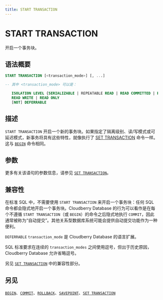 ```yaml
---
title: START TRANSACTION
---
```


# START TRANSACTION

开启一个事务块。

## 语法概要

```sql
START TRANSACTION [<transaction_mode>] [, ...]

-- 其中 <transaction_mode> 可以是：

   ISOLATION LEVEL {SERIALIZABLE | REPEATABLE READ | READ COMMITTED | READ UNCOMMITTED}
   READ WRITE | READ ONLY
   [NOT] DEFERRABLE
```

## 描述

`START TRANSACTION` 开启一个新的事务块。如果指定了隔离级别、读/写模式或可延迟模式，新事务将具有这些特性，就像执行了 [SET TRANSACTION](/i18n/zh/docusaurus-plugin-content-docs/current/sql-stmts/sql-stmt-set-transaction.md) 命令一样。这与 [`BEGIN`](https://github.com/cloudberrydb/cloudberrydb-site/blob/cbdb-doc-validation/docs/sql-stmts/sql-stmt-begin.md) 命令相同。

## 参数

更多有关该语句的参数信息，请参见 [`SET TRANSACTION`](/i18n/zh/docusaurus-plugin-content-docs/current/sql-stmts/sql-stmt-set-transaction.md)。

## 兼容性

在标准 SQL 中，不需要使用 `START TRANSACTION` 来开启一个事务块：任何 SQL 命令都会隐式地开启一个事务块。Cloudberry Database 的行为可以看作是在每个不遵循 `START TRANSACTION`（或 `BEGIN`）的命令之后隐式地执行 `COMMIT`，因此通常被称为“自动提交”。其他关系型数据库系统可能会提供自动提交功能作为一种便利。

`DEFERRABLE` `transaction_mode` 是 Cloudberry Database 的语言扩展。

SQL 标准要求在连续的 `transaction_modes` 之间使用逗号，但出于历史原因，Cloudberry Database 允许省略逗号。

另见 [`SET TRANSACTION`](/i18n/zh/docusaurus-plugin-content-docs/current/sql-stmts/sql-stmt-set-transaction.md) 中的兼容性部分。

## 另见

[`BEGIN`](https://github.com/cloudberrydb/cloudberrydb-site/blob/cbdb-doc-validation/docs/sql-stmts/sql-stmt-begin.md)、[`COMMIT`](https://github.com/cloudberrydb/cloudberrydb-site/blob/cbdb-doc-validation/docs/sql-stmts/sql-stmt-commit.md)、[`ROLLBACK`](/i18n/zh/docusaurus-plugin-content-docs/current/sql-stmts/sql-stmt-rollback.md)、[`SAVEPOINT`](/i18n/zh/docusaurus-plugin-content-docs/current/sql-stmts/sql-stmt-savepoint.md)、[`SET TRANSACTION`](/i18n/zh/docusaurus-plugin-content-docs/current/sql-stmts/sql-stmt-set-transaction.md)
